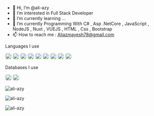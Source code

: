 - 👋 Hi, I’m @ali-azy
- 👀 I’m interested in Full Stack Developer
- 🌱 I’m currently learning ...
- 💞️ I’m currently Programming With C# , Asp .NetCore , JavaScript , NodeJS , Nuxt , VUEJS , HTML , Css , Bootstrap
- 📫 How to reach me : Aliazmayesh78@gmail.com

Languages I use

<p dir="auto">
<img height="20" src="https://img.shields.io/badge/C%23-239120?style=for-the-badge&logo=c-sharp&logoColor=white" style="border-radius: 5px;">
<img height="20" src="https://img.shields.io/badge/.NET-5C2D91?style=for-the-badge&logo=.net&logoColor=white" style="border-radius: 5px;">
<img height="20" src="https://img.shields.io/badge/JavaScript-F7DF1E?style=for-the-badge&logo=javascript&logoColor=black" style="border-radius: 5px;">
<img height="20" src="https://img.shields.io/badge/node.js-6DA55F?style=for-the-badge&logo=node.js&logoColor=white" style="border-radius: 5px;">
<img height="20" src="https://img.shields.io/badge/Nuxt-002E3B?style=for-the-badge&logo=nuxtdotjs&logoColor=#00DC82" style="border-radius: 5px;">
<img height="20" src="https://img.shields.io/badge/vuejs-%2335495e.svg?style=for-the-badge&logo=vuedotjs&logoColor=%234FC08D" style="border-radius: 5px;">
<img height="20" src="https://img.shields.io/badge/HTML5-E34F26?style=for-the-badge&logo=html5&logoColor=white" style="border-radius: 5px;">
<img height="20" src="https://img.shields.io/badge/CSS3-1572B6?style=for-the-badge&logo=css3&logoColor=white" style="border-radius: 5px;">
<img height="20" src="https://img.shields.io/badge/bootstrap-%23563D7C.svg?style=for-the-badge&logo=bootstrap&logoColor=white" style="border-radius: 5px;">
</p>


Databases I use

<p dir="auto">
<img height="20" src="https://img.shields.io/badge/-SQL-003B57?style=flat&logo=sqlite&logoColor=white" style="border-radius: 5px;">
<img height="20" src="https://img.shields.io/badge/MongoDB-%234ea94b.svg?style=for-the-badge&logo=mongodb&logoColor=white" style="border-radius: 5px;">
</p>

<p>
<img src="https://github-readme-stats.vercel.app/api?username=ali-azy&show_icons=true&locale=en&theme=radical" alt="ali-azy">
</p>

<p>
<img align="center" src="https://github-readme-streak-stats.herokuapp.com/?user=ali-azy&theme=radical" alt="ali-azy">
</p>

<p>
  <img align="left" src="https://github-readme-stats.vercel.app/api/top-langs?username=ali-azy&show_icons=true&locale=en&layout=compact&theme=radical" alt="ali-azy">
</p>

<!---
ali-azy/ali-azy is a ✨ special ✨ repository because its `README.md` (this file) appears on your GitHub profile.
You can click the Preview link to take a look at your changes.
--->
